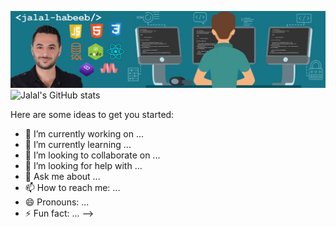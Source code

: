 ![Header](https://github.com/JalalHabeeb/jalalhabeeb/blob/main/git2.jpg "Jalal Habeeb")
![Jalal's GitHub stats](https://github-readme-stats.vercel.app/api?username=jalalhabeeb&show_icons=true&theme=tokyonight&card_width=1209&title_color=ffffff&text_color=C0DCE6)

Here are some ideas to get you started:

- 🔭 I’m currently working on ...
- 🌱 I’m currently learning ...
- 👯 I’m looking to collaborate on ...
- 🤔 I’m looking for help with ...
- 💬 Ask me about ...
- 📫 How to reach me: ...
- 😄 Pronouns: ...
- ⚡ Fun fact: ...
-->
